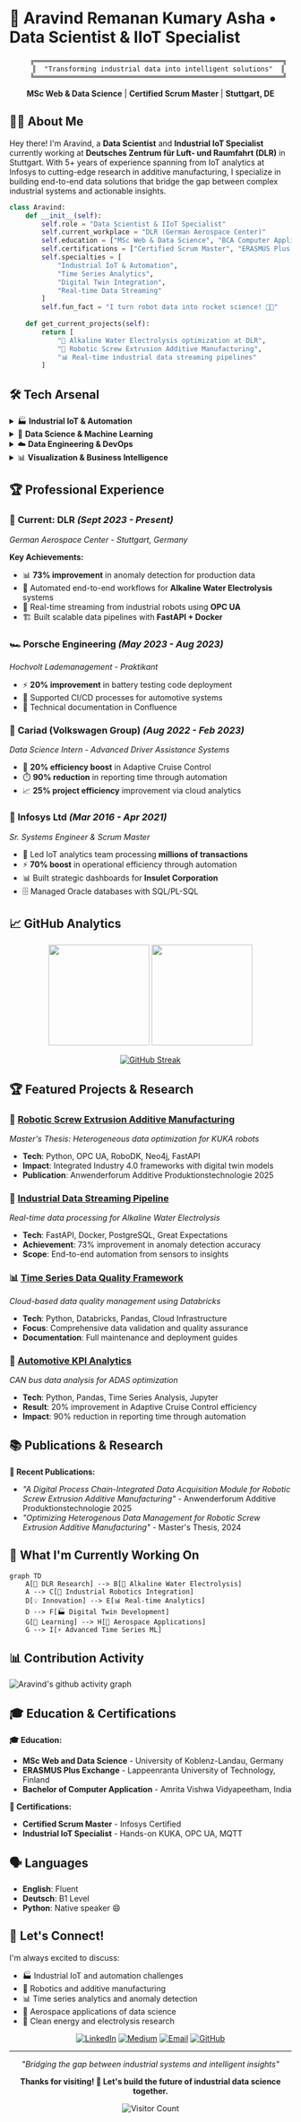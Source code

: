 # 🚀 Aravind Remanan Kumary Asha • Data Scientist & IIoT Specialist

<div align="center">
  
```ascii
    ╔══════════════════════════════════════════════════════════════╗
    ║  "Transforming industrial data into intelligent solutions"  ║
    ╚══════════════════════════════════════════════════════════════╝
```

**MSc Web & Data Science** | **Certified Scrum Master** | **Stuttgart, DE**

</div>

## 👨‍💻 About Me

Hey there! I'm Aravind, a **Data Scientist** and **Industrial IoT Specialist** currently working at **Deutsches Zentrum für Luft- und Raumfahrt (DLR)** in Stuttgart. With 5+ years of experience spanning from IoT analytics at Infosys to cutting-edge research in additive manufacturing, I specialize in building end-to-end data solutions that bridge the gap between complex industrial systems and actionable insights.

```python
class Aravind:
    def __init__(self):
        self.role = "Data Scientist & IIoT Specialist"
        self.current_workplace = "DLR (German Aerospace Center)"
        self.education = ["MSc Web & Data Science", "BCA Computer Applications"]
        self.certifications = ["Certified Scrum Master", "ERASMUS Plus Scholar"]
        self.specialties = [
            "Industrial IoT & Automation", 
            "Time Series Analytics", 
            "Digital Twin Integration",
            "Real-time Data Streaming"
        ]
        self.fun_fact = "I turn robot data into rocket science! 🤖🚀"
    
    def get_current_projects(self):
        return [
            "🔋 Alkaline Water Electrolysis optimization at DLR",
            "🤖 Robotic Screw Extrusion Additive Manufacturing",
            "📊 Real-time industrial data streaming pipelines"
        ]
```

## 🛠️ Tech Arsenal

<details>
<summary>🏭 <strong>Industrial IoT & Automation</strong></summary>
<br>

**IIoT Protocols & Integration**
- **Communication**: OPC UA, MQTT, Industrial Ethernet
- **Robotics**: KUKA robots, RoboDK, KUKA RSI
- **Standards**: Industry 4.0, Digital Twin, FAIR data principles

**Real-time Systems**
- ⚡ Real-time data streaming from industrial robots
- 🔄 ETL pipeline orchestration for manufacturing data
- 📡 Time series data processing and anomaly detection
- 🏭 Human-Machine Interface (HMI) development

</details>

<details>
<summary>🧠 <strong>Data Science & Machine Learning</strong></summary>
<br>

**Core ML & Analytics**
- **Languages**: Python, SQL, Java, C++ (Embedded)
- **ML Libraries**: Scikit-Learn, TensorFlow, PyTorch
- **Data Processing**: Pandas, NumPy, SciPy
- **Statistical Analysis**: Advanced time series modeling, KPI frameworks

**Specialized Applications**
- 📈 Predictive maintenance for manufacturing systems
- 🎯 Anomaly detection (73% improvement achieved)
- 🔋 Battery testing optimization (20% deployment improvement)
- 🚗 Adaptive Cruise Control efficiency enhancement (20% improvement)

</details>

<details>
<summary>☁️ <strong>Data Engineering & DevOps</strong></summary>
<br>

**Cloud & Infrastructure**
- **Platforms**: Databricks, Docker, Kubernetes
- **Databases**: PostgreSQL, MySQL, MongoDB, InfluxDB, Neo4j, Shepard DB
- **APIs**: FastAPI development, RESTful services
- **Validation**: Great Expectations, Pydantic

**Development & Deployment**
- 🔄 CI/CD pipelines (GitLab, Jenkins, Bitbucket)
- 📊 Automated reporting (90% time reduction achieved)
- 🐳 Containerized deployments with Docker
- 📈 Data quality frameworks for time series data

</details>

<details>
<summary>📊 <strong>Visualization & Business Intelligence</strong></summary>
<br>

**Data Visualization**
- **Tools**: Tableau, Streamlit, Taipy, Matplotlib
- **Dashboards**: Real-time operational dashboards
- **Reporting**: Automated strategic reports and KPI tracking

**Project Management**
- 🏃‍♂️ Agile methodologies (Certified Scrum Master)
- 🛠️ JIRA, Confluence, Miro, Azure DevOps
- 👥 Cross-functional team leadership

</details>

## 🏆 Professional Experience

### 🚀 **Current: DLR** *(Sept 2023 - Present)*
*German Aerospace Center - Stuttgart, Germany*

**Key Achievements:**
- 📊 **73% improvement** in anomaly detection for production data
- 🔋 Automated end-to-end workflows for **Alkaline Water Electrolysis** systems
- 🤖 Real-time streaming from industrial robots using **OPC UA**
- 🏗️ Built scalable data pipelines with **FastAPI + Docker**

### 🏎️ **Porsche Engineering** *(May 2023 - Aug 2023)*
*Hochvolt Lademanagement - Praktikant*

- ⚡ **20% improvement** in battery testing code deployment
- 🔄 Supported CI/CD processes for automotive systems
- 📝 Technical documentation in Confluence

### 🚗 **Cariad (Volkswagen Group)** *(Aug 2022 - Feb 2023)*
*Data Science Intern - Advanced Driver Assistance Systems*

- 🎯 **20% efficiency boost** in Adaptive Cruise Control
- ⏱️ **90% reduction** in reporting time through automation
- 📈 **25% project efficiency** improvement via cloud analytics

### 💼 **Infosys Ltd** *(Mar 2016 - Apr 2021)*
*Sr. Systems Engineer & Scrum Master*

- 👥 Led IoT analytics team processing **millions of transactions**
- ⚡ **70% boost** in operational efficiency through automation
- 📊 Built strategic dashboards for **Insulet Corporation**
- 🗄️ Managed Oracle databases with SQL/PL-SQL

## 📈 GitHub Analytics

<div align="center">

<img height="180em" src="https://github-readme-stats.vercel.app/api?username=boun7yhunt3r&show_icons=true&theme=tokyonight&include_all_commits=true&count_private=true"/>
<img height="180em" src="https://github-readme-stats.vercel.app/api/top-langs/?username=boun7yhunt3r&layout=compact&langs_count=8&theme=tokyonight"/>

</div>

<div align="center">

[![GitHub Streak](https://streak-stats.demolab.com/?user=boun7yhunt3r)](https://git.io/streak-stats)
</div>

## 🏆 Featured Projects & Research

### 🤖 [Robotic Screw Extrusion Additive Manufacturing](https://github.com/boun7yhunt3r/robotic-seam)
*Master's Thesis: Heterogeneous data optimization for KUKA robots*
- **Tech**: Python, OPC UA, RoboDK, Neo4j, FastAPI
- **Impact**: Integrated Industry 4.0 frameworks with digital twin models
- **Publication**: Anwenderforum Additive Produktionstechnologie 2025

### 🔋 [Industrial Data Streaming Pipeline](https://github.com/boun7yhunt3r/industrial-streaming)
*Real-time data processing for Alkaline Water Electrolysis*
- **Tech**: FastAPI, Docker, PostgreSQL, Great Expectations
- **Achievement**: 73% improvement in anomaly detection accuracy
- **Scope**: End-to-end automation from sensors to insights

### 📊 [Time Series Data Quality Framework](https://github.com/boun7yhunt3r/ts-data-quality)
*Cloud-based data quality management using Databricks*
- **Tech**: Python, Databricks, Pandas, Cloud Infrastructure
- **Focus**: Comprehensive data validation and quality assurance
- **Documentation**: Full maintenance and deployment guides

### 🚗 [Automotive KPI Analytics](https://github.com/boun7yhunt3r/automotive-analytics)
*CAN bus data analysis for ADAS optimization*
- **Tech**: Python, Pandas, Time Series Analysis, Jupyter
- **Result**: 20% improvement in Adaptive Cruise Control efficiency
- **Impact**: 90% reduction in reporting time through automation

## 📚 Publications & Research

**📄 Recent Publications:**
- *"A Digital Process Chain-Integrated Data Acquisition Module for Robotic Screw Extrusion Additive Manufacturing"* - Anwenderforum Additive Produktionstechnologie 2025
- *"Optimizing Heterogenous Data Management for Robotic Screw Extrusion Additive Manufacturing"* - Master's Thesis, 2024

## 🌟 What I'm Currently Working On

```mermaid
graph TD
    A[🔬 DLR Research] --> B[🔋 Alkaline Water Electrolysis]
    A --> C[🤖 Industrial Robotics Integration]
    D[💡 Innovation] --> E[📊 Real-time Analytics]
    D --> F[🏭 Digital Twin Development]
    G[📖 Learning] --> H[🚀 Aerospace Applications]
    G --> I[⚡ Advanced Time Series ML]
```

## 📊 Contribution Activity

![Aravind's github activity graph](https://github-readme-activity-graph.vercel.app/graph?username=boun7yhunt3r&theme=tokyo-night&hide_border=true)

## 🎓 Education & Certifications

**🎓 Education:**
- **MSc Web and Data Science** - University of Koblenz-Landau, Germany
- **ERASMUS Plus Exchange** - Lappeenranta University of Technology, Finland
- **Bachelor of Computer Application** - Amrita Vishwa Vidyapeetham, India

**🏅 Certifications:**
- **Certified Scrum Master** - Infosys Certified
- **Industrial IoT Specialist** - Hands-on KUKA, OPC UA, MQTT

## 🗣️ Languages
- **English**: Fluent
- **Deutsch**: B1 Level
- **Python**: Native speaker 😄

## 💬 Let's Connect!

I'm always excited to discuss:
- 🏭 Industrial IoT and automation challenges
- 🤖 Robotics and additive manufacturing
- 📊 Time series analytics and anomaly detection
- 🚀 Aerospace applications of data science
- 🔋 Clean energy and electrolysis research

<div align="center">

[![LinkedIn](https://img.shields.io/badge/LinkedIn-0077B5?style=for-the-badge&logo=linkedin&logoColor=white)](https://www.linkedin.com/in/aravindrk/)
[![Medium](https://img.shields.io/badge/Medium-12100E?style=for-the-badge&logo=medium&logoColor=white)](https://medium.com/@aravindrk)
[![Email](https://img.shields.io/badge/Email-D14836?style=for-the-badge&logo=gmail&logoColor=white)](mailto:aremanan.career@gmail.com)
[![GitHub](https://img.shields.io/badge/GitHub-100000?style=for-the-badge&logo=github&logoColor=white)](https://github.com/boun7yhunt3r)

</div>

---

<div align="center">

*"Bridging the gap between industrial systems and intelligent insights"*

**Thanks for visiting! 🚀 Let's build the future of industrial data science together.**

![Visitor Count](https://profile-counter.glitch.me/boun7yhunt3r/count.svg)

</div>
